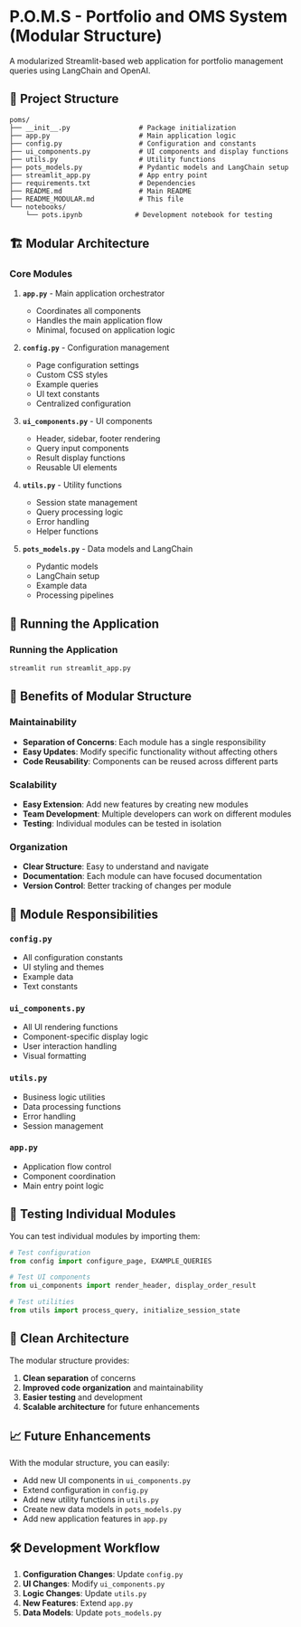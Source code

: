 # P.O.M.S - Portfolio and OMS System (Modular Structure)

A modularized Streamlit-based web application for portfolio management queries using LangChain and OpenAI.

## 📁 Project Structure

```
poms/
├── __init__.py                 # Package initialization
├── app.py                      # Main application logic
├── config.py                   # Configuration and constants
├── ui_components.py            # UI components and display functions
├── utils.py                    # Utility functions
├── pots_models.py              # Pydantic models and LangChain setup
├── streamlit_app.py            # App entry point
├── requirements.txt            # Dependencies
├── README.md                   # Main README
├── README_MODULAR.md           # This file
└── notebooks/
    └── pots.ipynb             # Development notebook for testing
```

## 🏗️ Modular Architecture

### Core Modules

1. **`app.py`** - Main application orchestrator
   - Coordinates all components
   - Handles the main application flow
   - Minimal, focused on application logic

2. **`config.py`** - Configuration management
   - Page configuration settings
   - Custom CSS styles
   - Example queries
   - UI text constants
   - Centralized configuration

3. **`ui_components.py`** - UI components
   - Header, sidebar, footer rendering
   - Query input components
   - Result display functions
   - Reusable UI elements

4. **`utils.py`** - Utility functions
   - Session state management
   - Query processing logic
   - Error handling
   - Helper functions

5. **`pots_models.py`** - Data models and LangChain
   - Pydantic models
   - LangChain setup
   - Example data
   - Processing pipelines

## 🚀 Running the Application

### Running the Application
```bash
streamlit run streamlit_app.py
```

## 🔧 Benefits of Modular Structure

### Maintainability
- **Separation of Concerns**: Each module has a single responsibility
- **Easy Updates**: Modify specific functionality without affecting others
- **Code Reusability**: Components can be reused across different parts

### Scalability
- **Easy Extension**: Add new features by creating new modules
- **Team Development**: Multiple developers can work on different modules
- **Testing**: Individual modules can be tested in isolation

### Organization
- **Clear Structure**: Easy to understand and navigate
- **Documentation**: Each module can have focused documentation
- **Version Control**: Better tracking of changes per module

## 📝 Module Responsibilities

### `config.py`
- All configuration constants
- UI styling and themes
- Example data
- Text constants

### `ui_components.py`
- All UI rendering functions
- Component-specific display logic
- User interaction handling
- Visual formatting

### `utils.py`
- Business logic utilities
- Data processing functions
- Error handling
- Session management

### `app.py`
- Application flow control
- Component coordination
- Main entry point logic

## 🧪 Testing Individual Modules

You can test individual modules by importing them:

```python
# Test configuration
from config import configure_page, EXAMPLE_QUERIES

# Test UI components
from ui_components import render_header, display_order_result

# Test utilities
from utils import process_query, initialize_session_state
```

## 🔄 Clean Architecture

The modular structure provides:

1. **Clean separation** of concerns
2. **Improved code organization** and maintainability
3. **Easier testing** and development
4. **Scalable architecture** for future enhancements

## 📈 Future Enhancements

With the modular structure, you can easily:

- Add new UI components in `ui_components.py`
- Extend configuration in `config.py`
- Add new utility functions in `utils.py`
- Create new data models in `pots_models.py`
- Add new application features in `app.py`

## 🛠️ Development Workflow

1. **Configuration Changes**: Update `config.py`
2. **UI Changes**: Modify `ui_components.py`
3. **Logic Changes**: Update `utils.py`
4. **New Features**: Extend `app.py`
5. **Data Models**: Update `pots_models.py`
